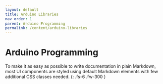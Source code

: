 ```yaml
---
layout: default
title: Arduino Libraries
nav_order: 1
parent: Arduino Programming
permalink: /content/arduino-libraries
---
```


# Arduino Programming

To make it as easy as possible to write documentation in plain Markdown, most UI components are styled using default Markdown elements with few additional CSS classes needed.
{: .fs-6 .fw-300 }
